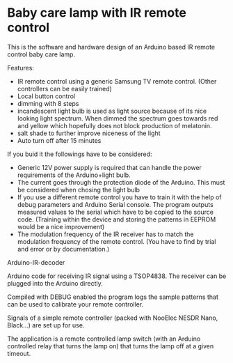 # Baby care lamp with IR remote control

This is the software and hardware design of an Arduino based IR remote control baby care lamp.

Features:

 * IR remote control using a generic Samsung TV remote control. (Other controllers can be easily trained)
 * Local button control
 * dimming with 8 steps
 * incandescent light bulb is used as light source because of its nice looking light spectrum. When dimmed the spectrum goes towards red and yellow which hopefully does not block production of melatonin.
 * salt shade to further improve niceness of the light
 * Auto turn off after 15 minutes

If you buid it the followings have to be considered:

 * Generic 12V power supply is required that can handle the power requirements of the Arduino+light bulb.
 * The current goes through the protection diode of the Arduino. This must be considered when chosing the light bulb
 * If you use a different remote control you have to train it with the help of debug parameters and Arduino Serial console. The program outputs measured values to the serial which have to be copied to the source code. (Training within the device and storing the patterns in EEPROM would be a nice improvement)
 * The modulation frequency of the IR receiver has to match the modulation frequency of the remote control. (You have to find by trial and error or by documentation.)


Arduino-IR-decoder

Arduino code for receiving IR signal using a TSOP4838. The receiver can be plugged into the Arduino directly.

Compiled with DEBUG enabled the program logs the sample patterns that can be used to calibrate your remote controller.

Signals of a simple remote controller (packed with NooElec NESDR Nano, Black...) are set up for use.

The application is a remote controlled lamp switch (with an Arduino controlled relay that turns the lamp on) that turns the lamp off at a given timeout.

